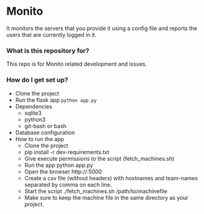 # Monito #

It monitors the servers that you provide it using a config file and reports the users that are currently logged in it.

### What is this repository for? ###

This repo is for Monito related development and issues.

### How do I get set up? ###

* Clone the project
* Run the flask app 
	`python app.py`
* Dependencies
	* sqlite3
	* python3
	* git-bash or bash
* Database configuration
* How to run the app
	* Clone the project
	* pip install -r dev-requirements.txt
	* Give execute permissions to the script (fetch_machines.sh)
	* Run the app
		python app.py
	* Open the browser
		http://<host-name>:5000
	* Create a csv file (without headers) with hostnames and team-names separated by comma on each line.
	* Start the script
		./fetch_machines.sh /path/to/machinefile
	* Make sure to keep the machine file in the same directory as your project.